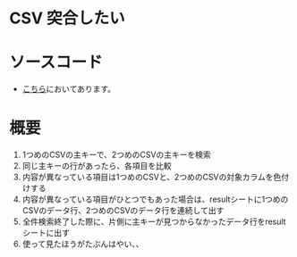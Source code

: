 # CSV 突合したい

# ソースコード

- [こちら](https://gist.githubusercontent.com/watabean/1f6601ad825fed3d74ee12ca48b21008/raw/check_csv.vb)においてあります。

# 概要

1. 1つめのCSVの主キーで、2つめのCSVの主キーを検索
2. 同じ主キーの行があったら、各項目を比較
3. 内容が異なっている項目は1つめのCSVと、2つめのCSVの対象カラムを色付けする
4. 内容が異なっている項目がひとつでもあった場合は、resultシートに1つめのCSVのデータ行、2つめのCSVのデータ行を連続して出す
5. 全件検索終了した際に、片側に主キーが見つからなかったデータ行をresultシートに出す
6. 使って見たほうがたぶんはやい、、

